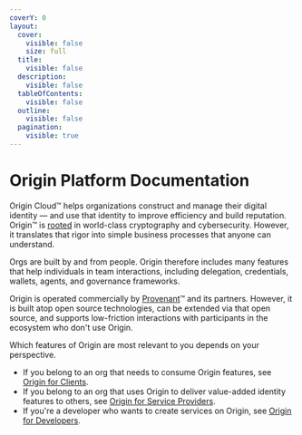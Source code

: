 ```yaml
---
coverY: 0
layout:
  cover:
    visible: false
    size: full
  title:
    visible: false
  description:
    visible: false
  tableOfContents:
    visible: false
  outline:
    visible: false
  pagination:
    visible: true
---
```


# Origin Platform Documentation

Origin Cloud™ helps organizations construct and manage their digital identity — and use that identity to improve efficiency and build reputation. Origin™ is [rooted](broken-reference) in world-class cryptography and cybersecurity. However, it translates that rigor into simple business processes that anyone can understand.

Orgs are built by and from people. Origin therefore includes many features that help individuals in team interactions, including delegation, credentials, wallets, agents, and governance frameworks.

Origin is operated commercially by [Provenant](https://provenant.net)™ and its partners. However, it is built atop open source technologies, can be extended via that open source, and supports low-friction interactions with participants in the ecosystem who don't use Origin.&#x20;

Which features of Origin are most relevant to you depends on your perspective.

* If you belong to an org that needs to consume Origin features, see [Origin for Clients](origin-platform-documentation/origin-for-clients/).
* If you belong to an org that uses Origin to deliver value-added identity features to others, see [Origin for Service Providers](origin-platform-documentation/origin-for-service-providers.md).
* If you're a developer who wants to create services on Origin, see [Origin for Developers](origin-platform-documentation/origin-for-developers.md).
